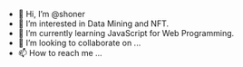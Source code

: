 - 👋 Hi, I’m @shoner
- 👀 I’m interested in Data Mining and NFT.
- 🌱 I’m currently learning JavaScript for Web Programming.
- 💞️ I’m looking to collaborate on ...
- 📫 How to reach me ...

<!---
shoner/shoner is a ✨ special ✨ repository because its `README.md` (this file) appears on your GitHub profile.
You can click the Preview link to take a look at your changes.
--->

